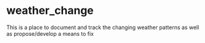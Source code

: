 # weather_change
This is a place to document and track the changing weather patterns as well as propose/develop a means to fix
